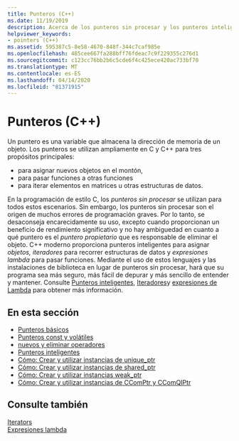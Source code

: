 ```yaml
---
title: Punteros (C++)
ms.date: 11/19/2019
description: Acerca de los punteros sin procesar y los punteros inteligentes en Microsoft C++.
helpviewer_keywords:
- pointers (C++)
ms.assetid: 595387c5-8e58-4670-848f-344c7caf985e
ms.openlocfilehash: 485cee667fa288bff76fdeac7c9f229355c276d1
ms.sourcegitcommit: c123cc76bb2b6c5cde6f4c425ece420ac733bf70
ms.translationtype: MT
ms.contentlocale: es-ES
ms.lasthandoff: 04/14/2020
ms.locfileid: "81371915"
---
```

# <a name="pointers-c"></a>Punteros (C++)

Un puntero es una variable que almacena la dirección de memoria de un objeto. Los punteros se utilizan ampliamente en C y C++ para tres propósitos principales:

- para asignar nuevos objetos en el montón,
- para pasar funciones a otras funciones
- para iterar elementos en matrices u otras estructuras de datos.

En la programación de estilo C, los *punteros sin procesar* se utilizan para todos estos escenarios. Sin embargo, los punteros sin procesar son el origen de muchos errores de programación graves. Por lo tanto, se desaconseja encarecidamente su uso, excepto cuando proporcionan un beneficio de rendimiento significativo y no hay ambiguedad en cuanto a qué puntero es el *puntero propietario* que es responsable de eliminar el objeto. C++ moderno proporciona punteros inteligentes para asignar *objetos,* *iteradores* para recorrer estructuras de datos y *expresiones lambda* para pasar funciones. Mediante el uso de estos lenguajes y las instalaciones de biblioteca en lugar de punteros sin procesar, hará que su programa sea más seguro, más fácil de depurar y más sencillo de entender y mantener. Consulte [Punteros inteligentes](smart-pointers-modern-cpp.md), [Iteradores](../standard-library/iterators.md)y [expresiones de Lambda](lambda-expressions-in-cpp.md) para obtener más información.

## <a name="in-this-section"></a>En esta sección

- [Punteros básicos](raw-pointers.md)
- [Punteros const y volátiles](const-and-volatile-pointers.md)
- [nuevos y eliminar operadores](new-and-delete-operators.md)
- [Punteros inteligentes](smart-pointers-modern-cpp.md)
- [Cómo: Crear y utilizar instancias de unique_ptr](how-to-create-and-use-unique-ptr-instances.md)
- [Cómo: Crear y utilizar instancias de shared_ptr](how-to-create-and-use-shared-ptr-instances.md)
- [Cómo: Crear y utilizar instancias weak_ptr](how-to-create-and-use-weak-ptr-instances.md)
- [Cómo: Crear y utilizar instancias de CComPtr y CComQIPtr](how-to-create-and-use-ccomptr-and-ccomqiptr-instances.md)

## <a name="see-also"></a>Consulte también

[Iterators](../standard-library/iterators.md)</br>
[Expresiones lambda](lambda-expressions-in-cpp.md)
